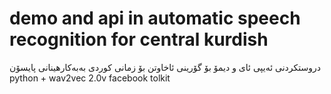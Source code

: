 # demo and api in automatic speech recognition for central kurdish
دروستکردنی  ئەیپی ئای و دیمۆ بۆ گۆرینی ئاخاوتن بۆ زمانی کوردی
بەبەکارهینانی پایسۆن 
python + wav2vec 2.0v facebook tolkit
